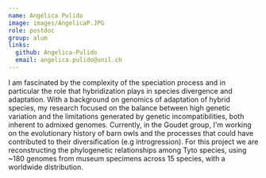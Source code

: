 ```yaml
---
name: Angélica Pulido  
image: images/AngelicaP.JPG
role: postdoc
group: alum
links:
  github: Angelica-Pulido
  email: angelica.pulido@unil.ch
---
```


I am fascinated by the complexity of the speciation process and in particular the role that hybridization plays in species divergence and adaptation. With a background on genomics of adaptation of hybrid species, my research focused on the balance between high genetic variation and the limitations generated by genetic incompatibilities, both inherent to admixed genomes.
Currently, in the Goudet group, I'm working on the evolutionary history of barn owls and the processes that could have contributed to their diversification (e.g introgression). For this project we are reconstructing the phylogenetic relationships among Tyto species, using ~180 genomes from museum specimens across 15 species, with a worldwide distribution.
